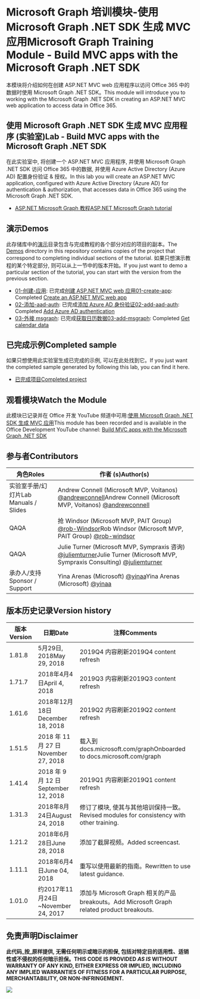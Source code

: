 # <a name="microsoft-graph-training-module---build-mvc-apps-with-the-microsoft-graph-net-sdk"></a><span data-ttu-id="10950-101">Microsoft Graph 培训模块-使用 Microsoft Graph .NET SDK 生成 MVC 应用</span><span class="sxs-lookup"><span data-stu-id="10950-101">Microsoft Graph Training Module - Build MVC apps with the Microsoft Graph .NET SDK</span></span>

<span data-ttu-id="10950-102">本模块将介绍如何在创建 ASP.NET MVC web 应用程序以访问 Office 365 中的数据时使用 Microsoft Graph .NET SDK。</span><span class="sxs-lookup"><span data-stu-id="10950-102">This module will introduce you to working with the Microsoft Graph .NET SDK in creating an ASP.NET MVC web application to access data in Office 365.</span></span>

## <a name="lab---build-mvc-apps-with-the-microsoft-graph-net-sdk"></a><span data-ttu-id="10950-103">使用 Microsoft Graph .NET SDK 生成 MVC 应用程序 (实验室)</span><span class="sxs-lookup"><span data-stu-id="10950-103">Lab - Build MVC apps with the Microsoft Graph .NET SDK</span></span>

<span data-ttu-id="10950-104">在此实验室中, 将创建一个 ASP.NET MVC 应用程序, 并使用 Microsoft Graph .NET SDK 访问 Office 365 中的数据, 并使用 Azure Active Directory (Azure AD) 配置身份验证 & 授权。</span><span class="sxs-lookup"><span data-stu-id="10950-104">In this lab you will create an ASP.NET MVC application, configured with Azure Active Directory (Azure AD) for authentication & authorization, that accesses data in Office 365 using the Microsoft Graph .NET SDK.</span></span>

- [<span data-ttu-id="10950-105">ASP.NET Microsoft Graph 教程</span><span class="sxs-lookup"><span data-stu-id="10950-105">ASP.NET Microsoft Graph tutorial</span></span>](https://docs.microsoft.com/graph/training/aspnet-tutorial)

## <a name="demos"></a><span data-ttu-id="10950-106">演示</span><span class="sxs-lookup"><span data-stu-id="10950-106">Demos</span></span>

<span data-ttu-id="10950-107">此存储库中的[演示](./Demos)目录包含与完成教程的各个部分对应的项目的副本。</span><span class="sxs-lookup"><span data-stu-id="10950-107">The [Demos](./Demos) directory in this repository contains copies of the project that correspond to completing individual sections of the tutorial.</span></span> <span data-ttu-id="10950-108">如果只想演示教程的某个特定部分, 则可以从上一节中的版本开始。</span><span class="sxs-lookup"><span data-stu-id="10950-108">If you just want to demo a particular section of the tutorial, you can start with the version from the previous section.</span></span>

- <span data-ttu-id="10950-109">[01-创建-应用](Demos/01-create-app): 已完成[创建 ASP.NET MVC web 应用](https://docs.microsoft.com/graph/training/aspnet-tutorial?tutorial-step=1)</span><span class="sxs-lookup"><span data-stu-id="10950-109">[01-create-app](Demos/01-create-app): Completed [Create an ASP.NET MVC web app](https://docs.microsoft.com/graph/training/aspnet-tutorial?tutorial-step=1)</span></span>
- <span data-ttu-id="10950-110">[02-添加-aad-auth](Demos/02-add-aad-auth): 已完成[添加 Azure AD 身份验证](https://docs.microsoft.com/graph/training/aspnet-tutorial?tutorial-step=3)</span><span class="sxs-lookup"><span data-stu-id="10950-110">[02-add-aad-auth](Demos/02-add-aad-auth): Completed [Add Azure AD authentication](https://docs.microsoft.com/graph/training/aspnet-tutorial?tutorial-step=3)</span></span>
- <span data-ttu-id="10950-111">[03-外接 msgraph](Demos/03-add-msgraph): 已完成[获取日历数据](https://docs.microsoft.com/graph/training/aspnet-tutorial?tutorial-step=4)</span><span class="sxs-lookup"><span data-stu-id="10950-111">[03-add-msgraph](Demos/03-add-msgraph): Completed [Get calendar data](https://docs.microsoft.com/graph/training/aspnet-tutorial?tutorial-step=4)</span></span>

## <a name="completed-sample"></a><span data-ttu-id="10950-112">已完成示例</span><span class="sxs-lookup"><span data-stu-id="10950-112">Completed sample</span></span>

<span data-ttu-id="10950-113">如果只想使用此实验室生成已完成的示例, 可以在此处找到它。</span><span class="sxs-lookup"><span data-stu-id="10950-113">If you just want the completed sample generated by following this lab, you can find it here.</span></span>

- [<span data-ttu-id="10950-114">已完成项目</span><span class="sxs-lookup"><span data-stu-id="10950-114">Completed project</span></span>](Demos/03-add-msgraph)

## <a name="watch-the-module"></a><span data-ttu-id="10950-115">观看模块</span><span class="sxs-lookup"><span data-stu-id="10950-115">Watch the Module</span></span>

<span data-ttu-id="10950-116">此模块已记录并在 Office 开发 YouTube 频道中可用:[使用 Microsoft Graph .NET SDK 生成 MVC 应用](https://youtu.be/87_gpuFg1Wo)</span><span class="sxs-lookup"><span data-stu-id="10950-116">This module has been recorded and is available in the Office Development YouTube channel: [Build MVC apps with the Microsoft Graph .NET SDK](https://youtu.be/87_gpuFg1Wo)</span></span>

## <a name="contributors"></a><span data-ttu-id="10950-117">参与者</span><span class="sxs-lookup"><span data-stu-id="10950-117">Contributors</span></span>

| <span data-ttu-id="10950-118">角色</span><span class="sxs-lookup"><span data-stu-id="10950-118">Roles</span></span>                | <span data-ttu-id="10950-119">作者 (s)</span><span class="sxs-lookup"><span data-stu-id="10950-119">Author(s)</span></span>                                                                                     |
| -------------------- | --------------------------------------------------------------------------------------------- |
| <span data-ttu-id="10950-120">实验室手册/幻灯片</span><span class="sxs-lookup"><span data-stu-id="10950-120">Lab Manuals / Slides</span></span> | <span data-ttu-id="10950-121">Andrew Connell (Microsoft MVP, Voitanos) [@andrewconnell](//github.com/andrewconnell)</span><span class="sxs-lookup"><span data-stu-id="10950-121">Andrew Connell (Microsoft MVP, Voitanos) [@andrewconnell](//github.com/andrewconnell)</span></span>         |
| <span data-ttu-id="10950-122">QA</span><span class="sxs-lookup"><span data-stu-id="10950-122">QA</span></span>                   | <span data-ttu-id="10950-123">抢 Windsor (Microsoft MVP, PAIT Group) [@rob-Windsor](//github.com/rob-windsor)</span><span class="sxs-lookup"><span data-stu-id="10950-123">Rob Windsor (Microsoft MVP, PAIT Group) [@rob-windsor](//github.com/rob-windsor)</span></span>              |
| <span data-ttu-id="10950-124">QA</span><span class="sxs-lookup"><span data-stu-id="10950-124">QA</span></span>                   | <span data-ttu-id="10950-125">Julie Turner (Microsoft MVP, Sympraxis 咨询) [@juliemturner](//github.com/juliemturner)</span><span class="sxs-lookup"><span data-stu-id="10950-125">Julie Turner (Microsoft MVP, Sympraxis Consulting) [@juliemturner](//github.com/juliemturner)</span></span> |
| <span data-ttu-id="10950-126">承办人/支持</span><span class="sxs-lookup"><span data-stu-id="10950-126">Sponsor / Support</span></span>    | <span data-ttu-id="10950-127">Yina Arenas (Microsoft) [@yinaa](//github.com/yinaa)</span><span class="sxs-lookup"><span data-stu-id="10950-127">Yina Arenas (Microsoft) [@yinaa](//github.com/yinaa)</span></span>                                          |

## <a name="version-history"></a><span data-ttu-id="10950-128">版本历史记录</span><span class="sxs-lookup"><span data-stu-id="10950-128">Version history</span></span>

| <span data-ttu-id="10950-129">版本</span><span class="sxs-lookup"><span data-stu-id="10950-129">Version</span></span> | <span data-ttu-id="10950-130">日期</span><span class="sxs-lookup"><span data-stu-id="10950-130">Date</span></span>               | <span data-ttu-id="10950-131">注释</span><span class="sxs-lookup"><span data-stu-id="10950-131">Comments</span></span>                                             |
| ------- | ------------------ | ---------------------------------------------------- |
| <span data-ttu-id="10950-132">1.8</span><span class="sxs-lookup"><span data-stu-id="10950-132">1.8</span></span>     | <span data-ttu-id="10950-133">5月29日, 2018</span><span class="sxs-lookup"><span data-stu-id="10950-133">May 29, 2018</span></span>       | <span data-ttu-id="10950-134">2019Q4 内容刷新</span><span class="sxs-lookup"><span data-stu-id="10950-134">2019Q4 content refresh</span></span>                               |
| <span data-ttu-id="10950-135">1.7</span><span class="sxs-lookup"><span data-stu-id="10950-135">1.7</span></span>     | <span data-ttu-id="10950-136">2018年4月4日</span><span class="sxs-lookup"><span data-stu-id="10950-136">April 4, 2018</span></span>      | <span data-ttu-id="10950-137">2019Q3 内容刷新</span><span class="sxs-lookup"><span data-stu-id="10950-137">2019Q3 content refresh</span></span>                               |
| <span data-ttu-id="10950-138">1.6</span><span class="sxs-lookup"><span data-stu-id="10950-138">1.6</span></span>     | <span data-ttu-id="10950-139">2018年12月18日</span><span class="sxs-lookup"><span data-stu-id="10950-139">December 18, 2018</span></span>  | <span data-ttu-id="10950-140">2019Q2 内容刷新</span><span class="sxs-lookup"><span data-stu-id="10950-140">2019Q2 content refresh</span></span>                               |
| <span data-ttu-id="10950-141">1.5</span><span class="sxs-lookup"><span data-stu-id="10950-141">1.5</span></span>     | <span data-ttu-id="10950-142">2018 年 11 月 27 日</span><span class="sxs-lookup"><span data-stu-id="10950-142">November 27, 2018</span></span>  | <span data-ttu-id="10950-143">载入到 docs.microsoft.com/graph</span><span class="sxs-lookup"><span data-stu-id="10950-143">Onboarded to docs.microsoft.com/graph</span></span>                |
| <span data-ttu-id="10950-144">1.4</span><span class="sxs-lookup"><span data-stu-id="10950-144">1.4</span></span>     | <span data-ttu-id="10950-145">2018 年 9 月 12 日</span><span class="sxs-lookup"><span data-stu-id="10950-145">September 12, 2018</span></span> | <span data-ttu-id="10950-146">2019Q1 内容刷新</span><span class="sxs-lookup"><span data-stu-id="10950-146">2019Q1 content refresh</span></span>                               |
| <span data-ttu-id="10950-147">1.3</span><span class="sxs-lookup"><span data-stu-id="10950-147">1.3</span></span>     | <span data-ttu-id="10950-148">2018年8月24日</span><span class="sxs-lookup"><span data-stu-id="10950-148">August 24, 2018</span></span>    | <span data-ttu-id="10950-149">修订了模块, 使其与其他培训保持一致。</span><span class="sxs-lookup"><span data-stu-id="10950-149">Revised modules for consistency with other training.</span></span> |
| <span data-ttu-id="10950-150">1.2</span><span class="sxs-lookup"><span data-stu-id="10950-150">1.2</span></span>     | <span data-ttu-id="10950-151">2018年6月28日</span><span class="sxs-lookup"><span data-stu-id="10950-151">June 28, 2018</span></span>      | <span data-ttu-id="10950-152">添加了截屏视频。</span><span class="sxs-lookup"><span data-stu-id="10950-152">Added screencast.</span></span>                                    |
| <span data-ttu-id="10950-153">1.1</span><span class="sxs-lookup"><span data-stu-id="10950-153">1.1</span></span>     | <span data-ttu-id="10950-154">2018年6月4日</span><span class="sxs-lookup"><span data-stu-id="10950-154">June 04, 2018</span></span>      | <span data-ttu-id="10950-155">重写以使用最新的指南。</span><span class="sxs-lookup"><span data-stu-id="10950-155">Rewritten to use latest guidance.</span></span>                    |
| <span data-ttu-id="10950-156">1.0</span><span class="sxs-lookup"><span data-stu-id="10950-156">1.0</span></span>     | <span data-ttu-id="10950-157">约2017年11月24日</span><span class="sxs-lookup"><span data-stu-id="10950-157">~November 24, 2017</span></span> | <span data-ttu-id="10950-158">添加与 Microsoft Graph 相关的产品 breakouts。</span><span class="sxs-lookup"><span data-stu-id="10950-158">Add Microsoft Graph related product breakouts.</span></span>       |

## <a name="disclaimer"></a><span data-ttu-id="10950-159">免责声明</span><span class="sxs-lookup"><span data-stu-id="10950-159">Disclaimer</span></span>

<span data-ttu-id="10950-160">**此代码_按_原样提供, 无需任何明示或暗示的担保, 包括对特定目的适用性、适销性或不侵权的任何暗示担保。**</span><span class="sxs-lookup"><span data-stu-id="10950-160">**THIS CODE IS PROVIDED _AS IS_ WITHOUT WARRANTY OF ANY KIND, EITHER EXPRESS OR IMPLIED, INCLUDING ANY IMPLIED WARRANTIES OF FITNESS FOR A PARTICULAR PURPOSE, MERCHANTABILITY, OR NON-INFRINGEMENT.**</span></span>

<img src="https://telemetry.sharepointpnp.com/msgraph-training-aspnetmvcapp" />
